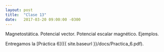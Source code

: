 ```yaml
---
layout: post
title:  "Clase 13"
date:   2017-03-20 09:00:00 -0300
---
```

Magnetostática. Potencial vector. Potencial escalar magnético. Ejemplos.

Entregamos la [Práctica 6]({{ site.baseurl }}/docs/Practica_6.pdf).
